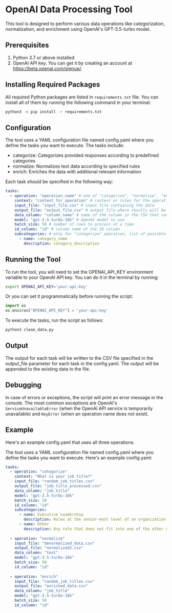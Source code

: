 # OpenAI Data Processing Tool

This tool is designed to perform various data operations like categorization, normalization, and enrichment using OpenAI's GPT-3.5-turbo model. 

## Prerequisites

1. Python 3.7 or above installed
2. OpenAI API key. You can get it by creating an account at https://beta.openai.com/signup/.

## Installing Required Packages

All required Python packages are listed in `requirements.txt` file. You can install all of them by running the following command in your terminal:

```bash
python3 -m pip install -r requirements.txt
```

## Configuration

The tool uses a YAML configuration file named config.yaml where you define the tasks you want to execute. The tasks include:

- categorize: Categorizes provided responses according to predefined categories
- normalize: Normalizes text data according to specified rules
- enrich: Enriches the data with additional relevant information

Each task should be specified in the following way:

```yaml
tasks:
  - operation: "operation_name" # one of "categorize", "normalize", "enrich"
    context: "context_for_operation" # context or rules for the operation
    input_file: "input_file.csv" # input file containing the data
    output_file: "output_file.csv" # output file where results will be stored
    data_column: "column_name" # name of the column in the CSV that contains the data to be processed
    model: "gpt-3.5-turbo-16k" # OpenAI model to use
    batch_size: 50 # number of rows to process at a time
    id_column: "id" # column name of the ID column
    subcategories: # only for "categorize" operation, list of possible categories
      - name: category_name
        description: category_description
```

## Running the Tool

To run the tool, you will need to set the OPENAI_API_KEY environment variable to your OpenAI API key. You can do it in the terminal by running:

```bash
export OPENAI_API_KEY='your-api-key'
```

Or you can set it programmatically before running the script:

```python
import os
os.environ["OPENAI_API_KEY"] = 'your-api-key'
```
To execute the tasks, run the script as follows:

```bash
python3 clean_data.py
```

## Output

The output for each task will be written to the CSV file specified in the output_file parameter for each task in the config.yaml. The output will be appended to the existing data in the file.

## Debugging

In case of errors or exceptions, the script will print an error message in the console. The most common exceptions are OpenAI's `ServiceUnavailableError` (when the OpenAI API service is temporarily unavailable) and `KeyError` (when an operation name does not exist).

## Example

Here's an example config.yaml that uses all three operations:

The tool uses a YAML configuration file named config.yaml where you define the tasks you want to execute. Here's an example config.yaml:
```yaml
tasks:
  - operation: "categorize"
    context: "What is your job title?"
    input_file: "random_job_titles.csv"
    output_file: "job_title_processed.csv"
    data_column: "job_title"
    model: "gpt-3.5-turbo-16k"
    batch_size: 50
    id_column: "id"
    subcategories:
      - name: Executive Leadership
        description: Roles at the senior-most level of an organization, responsible for overall strategic direction and decision-making
      - name: Other
        description: Any role that does not fit into one of the other categories mentioned above.
  
  - operation: "normalize"
    input_file: "denormalized_data.csv"
    output_file: "normalized2.csv"
    data_column: "text"
    model: "gpt-3.5-turbo-16k"
    batch_size: 50
    id_column: "id"
  
  - operation: "enrich"
    input_file: "random_job_titles.csv"
    output_file: "enriched_data.csv"
    data_column: "job_title"
    model: "gpt-3.5-turbo-16k"
    batch_size: 50
    id_column: "id"
```
